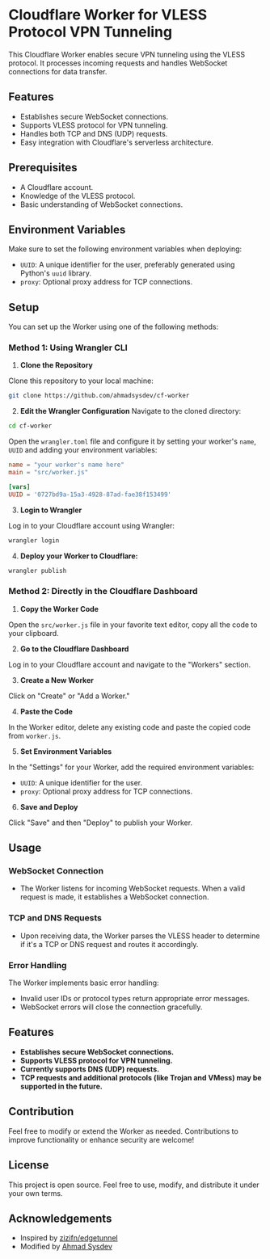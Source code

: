 # Cloudflare Worker for VLESS Protocol VPN Tunneling

This Cloudflare Worker enables secure VPN tunneling using the VLESS protocol. It processes incoming requests and handles WebSocket connections for data transfer.

## Features

- Establishes secure WebSocket connections.
- Supports VLESS protocol for VPN tunneling.
- Handles both TCP and DNS (UDP) requests.
- Easy integration with Cloudflare's serverless architecture.

## Prerequisites

- A Cloudflare account.
- Knowledge of the VLESS protocol.
- Basic understanding of WebSocket connections.

## Environment Variables

Make sure to set the following environment variables when deploying:

- `UUID`: A unique identifier for the user, preferably generated using Python's `uuid` library.
- `proxy`: Optional proxy address for TCP connections.

## Setup

You can set up the Worker using one of the following methods:

### Method 1: Using Wrangler CLI

1. **Clone the Repository**

Clone this repository to your local machine:

```bash
git clone https://github.com/ahmadsysdev/cf-worker
```

2. **Edit the Wrangler Configuration**
Navigate to the cloned directory:

```bash
cd cf-worker
```

Open the `wrangler.toml` file and configure it by setting your worker's `name`, `UUID` and adding your environment variables:

```toml
name = "your worker's name here"
main = "src/worker.js"

[vars]
UUID = '0727bd9a-15a3-4928-87ad-fae38f153499'
```

3. **Login to Wrangler**

Log in to your Cloudflare account using Wrangler:

```bash
wrangler login
```

4. **Deploy your Worker to Cloudflare:**

```bash
wrangler publish
```

### Method 2: Directly in the Cloudflare Dashboard

1. **Copy the Worker Code**

Open the `src/worker.js` file in your favorite text editor, copy all the code to your clipboard.

2. **Go to the Cloudflare Dashboard**

Log in to your Cloudflare account and navigate to the "Workers" section.

3. **Create a New Worker**

Click on "Create" or "Add a Worker."

4. **Paste the Code**

In the Worker editor, delete any existing code and paste the copied code from `worker.js`.

5. **Set Environment Variables**

In the "Settings" for your Worker, add the required environment variables:

- `UUID`: A unique identifier for the user.
- `proxy`: Optional proxy address for TCP connections.

6. **Save and Deploy**

Click "Save" and then "Deploy" to publish your Worker.

## Usage

### WebSocket Connection

- The Worker listens for incoming WebSocket requests. When a valid request is made, it establishes a WebSocket connection.

### TCP and DNS Requests

- Upon receiving data, the Worker parses the VLESS header to determine if it's a TCP or DNS request and routes it accordingly.

### Error Handling

The Worker implements basic error handling:
- Invalid user IDs or protocol types return appropriate error messages.
- WebSocket errors will close the connection gracefully.

## Features

- **Establishes secure WebSocket connections.**
- **Supports VLESS protocol for VPN tunneling.**
- **Currently supports DNS (UDP) requests.**
- **TCP requests and additional protocols (like Trojan and VMess) may be supported in the future.**

## Contribution

Feel free to modify or extend the Worker as needed. Contributions to improve functionality or enhance security are welcome!

## License

This project is open source. Feel free to use, modify, and distribute it under your own terms.

## Acknowledgements

- Inspired by [zizifn/edgetunnel](https://github.com/zizifn/edgetunnel)
- Modified by [Ahmad Sysdev](https://github.com/ahmadsysdev)